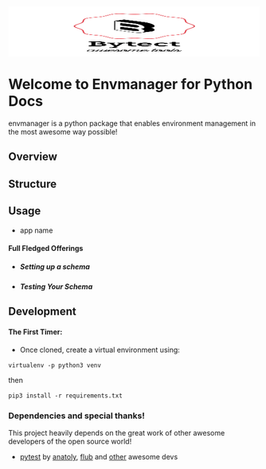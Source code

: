 <div style="width:100%; height:100px">
<img src="assets/logo.png"
     alt="bytect logo"
     title="bytect logo"
     style="width: 100%; height: 100%" /></div>

# Welcome to Envmanager for Python Docs

envmanager is a python package that enables environment management in the most awesome way possible!

## Overview

    
## Structure


## Usage
* app name


#### Full Fledged Offerings
* ##### Setting up a schema
* ##### Testing Your Schema


## Development
#### The First Timer:
* Once cloned, create a virtual environment using:
```
virtualenv -p python3 venv
```
then 
```shell script
pip3 install -r requirements.txt
```

### Dependencies and special thanks!

This project heavily depends on the great work of other awesome developers of the open source world!

- [pytest](https://docs.pytest.org/en/latest/) by [anatoly](https://pypi.org/user/anatoly/), [flub](https://pypi.org/user/flub/) and [other](https://pypi.org/project/pytest/) awesome devs